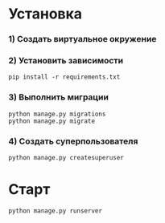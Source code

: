 # Установка

### 1) Создать виртуальное окружение

### 2) Установить зависимости

    pip install -r requirements.txt

### 3) Выполнить миграции
    python manage.py migrations
    python manage.py migrate    

### 4) Создать суперпользователя

    python manage.py createsuperuser

# Старт

    python manage.py runserver
